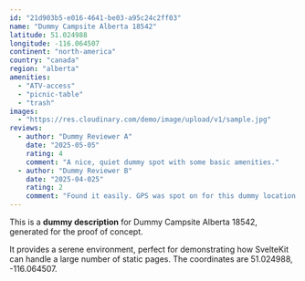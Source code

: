 ```yaml
---
id: "21d903b5-e016-4641-be03-a95c24c2ff03"
name: "Dummy Campsite Alberta 18542"
latitude: 51.024988
longitude: -116.064507
continent: "north-america"
country: "canada"
region: "alberta"
amenities:
  - "ATV-access"
  - "picnic-table"
  - "trash"
images:
  - "https://res.cloudinary.com/demo/image/upload/v1/sample.jpg"
reviews:
  - author: "Dummy Reviewer A"
    date: "2025-05-05"
    rating: 4
    comment: "A nice, quiet dummy spot with some basic amenities."
  - author: "Dummy Reviewer B"
    date: "2025-04-025"
    rating: 2
    comment: "Found it easily. GPS was spot on for this dummy location."
---
```


This is a **dummy description** for Dummy Campsite Alberta 18542, generated for the proof of concept.

It provides a serene environment, perfect for demonstrating how SvelteKit can handle a large number of static pages. The coordinates are 51.024988, -116.064507.
